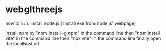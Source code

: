 # webglthreejs

how to run:
install node.js ( install exe from node.js' webpage)

install npm by "npm install -g npm" in the command line
then "npm install vite" in the command line
then "npx vite" in the command line
finally open the localhost url
